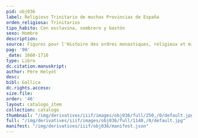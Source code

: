 ```yaml
---
pid: obj036
label: Religioso Trinitario de muchas Provincias de España
orden_religiosa: Trinitarios
tipo_habito: Con esclavina, sombrero y bastón
sexo: Hombre
description:
source: Figures pour l'Histoire des ordres monastiques, religieux et militaires
pag: '90'
_date: 1660-1716
type: Libro
dc.citation.manuskript:
author: Père Helyot
desc:
bibl: Gallica
dc.rights.acceso:
size.file:
order: '46'
layout: catalogo_item
collection: catalogo
thumbnail: "/img/derivatives/iiif/images/obj036/full/250,/0/default.jpg"
full: "/img/derivatives/iiif/images/obj036/full/1140,/0/default.jpg"
manifest: "/img/derivatives/iiif/obj036/manifest.json"
---
```


